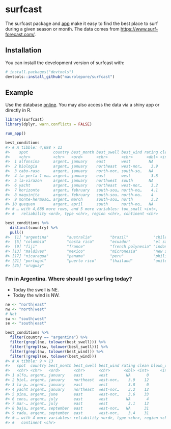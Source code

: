 
<!-- README.md is generated from README.Rmd. Please edit that file -->

# surfcast

<!-- badges: start -->
<!-- badges: end -->

The surfcast package and
[app](https://maurolepore.shinyapps.io/surfcast/) make it easy to find
the best place to surf during a given season or month. The data comes
from <https://www.surf-forecast.com/>.

## Installation

You can install the development version of surfcast with:

``` r
# install.packages("devtools")
devtools::install_github("maurolepore/surfcast")
```

## Example

Use the database [online](https://maurolepore.shinyapps.io/surfcast/).
You may also access the data via a shiny app or directly in R.

``` r
library(surfcast)
library(dplyr, warn.conflicts = FALSE)
```

``` r
run_app()
```

``` r
best_conditions
#> # A tibble: 4,698 × 13
#>    spot           country best_month best_swell best_wind rating clean blown_out
#>    <chr>          <chr>   <ord>      <chr>      <chr>      <dbl> <int>     <int>
#>  1 alfonsina      argent… january    east       west        NA       0         1
#>  2 biologia       argent… january    northeast  west-nor…    3.9    12        28
#>  3 cabo-raso      argent… january    north-nor… south-so…   NA      11        28
#>  4 la-perla-1-ma… argent… january    east       west         3.8     0         1
#>  5 la-virazon     argent… january    northwest  south       NA       0         1
#>  6 yacht          argent… january    northeast  west-nor…    3.2    12        28
#>  7 horizonte      argent… february   south-sou… north-no…    4.1    27        33
#>  8 maquinita      argent… february   south-sou… north-no…    4      27        33
#>  9 monte-hermoso… argent… march      south-sou… north        3.2    15        32
#> 10 quequen        argent… april      south      north-no…   NA      26        41
#> # … with 4,688 more rows, and 5 more variables: too_small <int>,
#> #   reliability <ord>, type <chr>, region <chr>, continent <chr>
```

``` r
best_conditions %>% 
  distinct(country) %>% 
  pull()
#>  [1] "argentina"        "australia"        "brazil"           "chile"           
#>  [5] "colombia"         "costa rica"       "ecuador"          "el salvador"     
#>  [9] "fiji"             "france"           "french polynesia" "indonesia"       
#> [13] "maldives"         "mexico"           "micronesia"       "new zealand"     
#> [17] "nicaragua"        "panama"           "peru"             "philippines"     
#> [21] "portugal"         "puerto rico"      "thailand"         "united states"   
#> [25] "uruguay"
```

### I’m in Argentina. Where should I go surfing today?

-   Today the swell is NE.
-   Today the wind is NW.

``` r
ne <- "north|east"
nw <- "north|west"
# Not
sw <- "south|west"
se <- "south|east"

best_conditions %>%
  filter(country == "argentina") %>% 
  filter(grepl(ne, tolower(best_swell))) %>%
  filter(!grepl(sw, tolower(best_swell))) %>%
  filter(grepl(nw, tolower(best_wind))) %>% 
  filter(!grepl(se, tolower(best_wind)))
#> # A tibble: 9 × 13
#>   spot  country best_month best_swell best_wind rating clean blown_out too_small
#>   <chr> <chr>   <ord>      <chr>      <chr>      <dbl> <int>     <int>     <int>
#> 1 alfo… argent… january    east       west        NA       0         1        99
#> 2 biol… argent… january    northeast  west-nor…    3.9    12        28        60
#> 3 la-p… argent… january    east       west         3.8     0         1        99
#> 4 yacht argent… january    northeast  west-nor…    3.2    12        28        60
#> 5 pina… argent… june       east       west-nor…    3.6    33        32        35
#> 6 cons… argent… july       east       west        NA       4         6        90
#> 7 mar-… argent… july       east       west         3.1    12        28        60
#> 8 baja… argent… september  east       west-nor…   NA      31        25        44
#> 9 rada… argent… september  east       west-nor…    3.4    31        25        44
#> # … with 4 more variables: reliability <ord>, type <chr>, region <chr>,
#> #   continent <chr>
```
